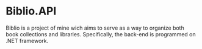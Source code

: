 # Biblio.API
Biblio is a project of mine wich aims to serve as a way to organize both book collections and libraries. Specifically, the back-end is programmed on .NET framework.
